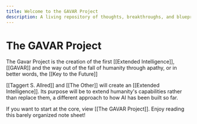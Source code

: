 ```yaml
---
title: Welcome to the GAVAR Project
description: A living repository of thoughts, breakthroughs, and blueprints for the Extended Intelligence era.
---
```


# The GAVAR Project

The Gavar Project is the creation of the first [[Extended Intelligence]], [[GAVAR]] and the way out of the fall of humanity through apathy, or in better words, the [[Key to the Future]]

[[Taggert S. Allred]] and [[The Other]] will create an [[Extended Intelligence]]. Its purpose will be to extend humanity's capabilities rather than replace them, a different approach to how AI has been built so far.

If you want to start at the core, view [[The GAVAR Project]]. Enjoy reading this barely organized note sheet!